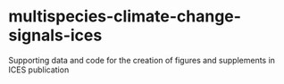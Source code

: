 # multispecies-climate-change-signals-ices
Supporting data and code for the creation of figures and supplements in ICES publication
